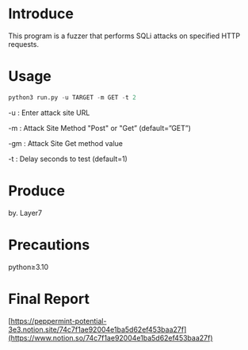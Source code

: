 # Introduce

This program is a fuzzer that performs SQLi attacks on specified HTTP requests.

# Usage

```python
python3 run.py -u TARGET -m GET -t 2
```

-u : Enter attack site URL

-m : Attack Site Method "Post" or "Get” (default=”GET”)

-gm : Attack Site Get method value

-t : Delay seconds to test (default=1)

# Produce

by. Layer7

# **Precautions**

python≥3.10

# Final Report

[https://peppermint-potential-3e3.notion.site/74c7f1ae92004e1ba5d62ef453baa27f](https://www.notion.so/74c7f1ae92004e1ba5d62ef453baa27f)